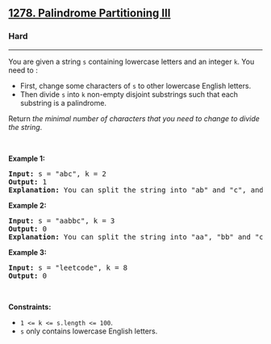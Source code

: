 <h2><a href="https://leetcode.com/problems/palindrome-partitioning-iii/">1278. Palindrome Partitioning III</a></h2><h3>Hard</h3><hr><div style="user-select: auto;"><p style="user-select: auto;">You are given a string <code style="user-select: auto;">s</code> containing lowercase letters and an integer <code style="user-select: auto;">k</code>. You need to :</p>

<ul style="user-select: auto;">
	<li style="user-select: auto;">First, change some characters of <code style="user-select: auto;">s</code> to other lowercase English letters.</li>
	<li style="user-select: auto;">Then divide <code style="user-select: auto;">s</code> into <code style="user-select: auto;">k</code> non-empty disjoint substrings such that each substring is a palindrome.</li>
</ul>

<p style="user-select: auto;">Return <em style="user-select: auto;">the minimal number of characters that you need to change to divide the string</em>.</p>

<p style="user-select: auto;">&nbsp;</p>
<p style="user-select: auto;"><strong class="example" style="user-select: auto;">Example 1:</strong></p>

<pre style="user-select: auto;"><strong style="user-select: auto;">Input:</strong> s = "abc", k = 2
<strong style="user-select: auto;">Output:</strong> 1
<strong style="user-select: auto;">Explanation:</strong>&nbsp;You can split the string into "ab" and "c", and change 1 character in "ab" to make it palindrome.
</pre>

<p style="user-select: auto;"><strong class="example" style="user-select: auto;">Example 2:</strong></p>

<pre style="user-select: auto;"><strong style="user-select: auto;">Input:</strong> s = "aabbc", k = 3
<strong style="user-select: auto;">Output:</strong> 0
<strong style="user-select: auto;">Explanation:</strong>&nbsp;You can split the string into "aa", "bb" and "c", all of them are palindrome.</pre>

<p style="user-select: auto;"><strong class="example" style="user-select: auto;">Example 3:</strong></p>

<pre style="user-select: auto;"><strong style="user-select: auto;">Input:</strong> s = "leetcode", k = 8
<strong style="user-select: auto;">Output:</strong> 0
</pre>

<p style="user-select: auto;">&nbsp;</p>
<p style="user-select: auto;"><strong style="user-select: auto;">Constraints:</strong></p>

<ul style="user-select: auto;">
	<li style="user-select: auto;"><code style="user-select: auto;">1 &lt;= k &lt;= s.length &lt;= 100</code>.</li>
	<li style="user-select: auto;"><code style="user-select: auto;">s</code> only contains lowercase English letters.</li>
</ul>
</div>